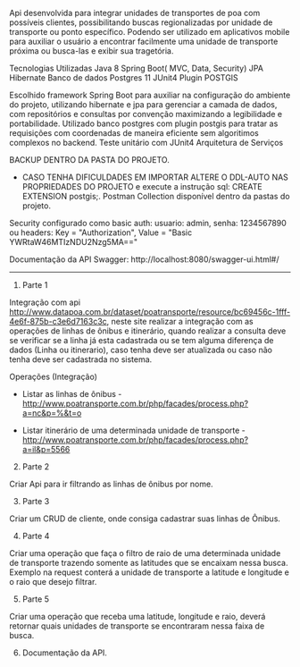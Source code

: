 Api desenvolvida para integrar unidades de transportes de poa com possíveis clientes, possibilitando buscas regionalizadas por unidade de transporte ou ponto específico. Podendo ser utilizado em aplicativos mobile para auxiliar o usuário a encontrar facilmente uma unidade de transporte próxima ou busca-las e exibir sua tragetória.

Tecnologias Utilizadas
Java 8
Spring Boot( MVC, Data, Security)
JPA
Hibernate
Banco de dados Postgres 11
JUnit4
Plugin POSTGIS

Escolhido framework Spring Boot para auxiliar na configuração do ambiente do projeto, utilizando hibernate e jpa para gerenciar a camada de dados, com repositórios e consultas por convenção maximizando a legibilidade e portabilidade.
Utilizado banco postgres com plugin postgis para tratar as requisições com coordenadas de maneira eficiente sem algoritimos complexos no backend.
Teste unitário com JUnit4
Arquitetura de Serviços

BACKUP DENTRO DA PASTA DO PROJETO.
- CASO TENHA DIFICULDADES EM IMPORTAR ALTERE O DDL-AUTO NAS PROPRIEDADES DO PROJETO e execute a instrução sql: CREATE EXTENSION postgis;.
Postman Collection disponível dentro da pastas do projeto.

Security configurado como basic auth:
usuario: admin, senha: 1234567890 
ou 
headers: Key = "Authorization", Value = "Basic YWRtaW46MTIzNDU2Nzg5MA==" 

Documentação da API Swagger: http://localhost:8080/swagger-ui.html#/

-------------------------------------------------------------------------------------------
1) Parte 1 

Integração com api http://www.datapoa.com.br/dataset/poatransporte/resource/bc69456c-1fff-4e6f-875b-c3e6d7163c3c, neste site realizar a integração com as operações de linhas de ônibus e itinerário, quando realizar a consulta deve se verificar se a linha já esta cadastrada ou se tem alguma diferença de dados (Linha ou itinerario), caso tenha deve ser atualizada ou caso não tenha deve ser cadastrada no sistema. 

Operações (Integração) 

- Listar as linhas de ônibus - http://www.poatransporte.com.br/php/facades/process.php?a=nc&p=%&t=o 

- Listar itinerário de uma determinada unidade de transporte - http://www.poatransporte.com.br/php/facades/process.php?a=il&p=5566 

 

2) Parte 2 

Criar Api para ir filtrando as linhas de ônibus por nome. 

 

3) Parte 3 

Criar um CRUD de cliente, onde consiga cadastrar suas linhas de Ônibus. 

 

4) Parte 4 

Criar uma operação que faça o filtro de raio de uma determinada unidade de transporte trazendo somente as latitudes que se encaixam nessa busca. Exemplo na request conterá a unidade de transporte a latitude e longitude e o raio que desejo filtrar. 

 

5) Parte 5 

Criar uma operação que receba uma latitude, longitude e raio, deverá retornar quais unidades de transporte se encontraram nessa faixa de busca. 

 

6) Documentação da API. 

